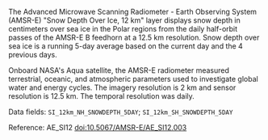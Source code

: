 The Advanced Microwave Scanning Radiometer - Earth Observing System (AMSR-E) "Snow Depth Over Ice, 12 km" layer displays snow depth in centimeters over sea ice in the Polar regions from the daily half-orbit passes of the AMSR-E B feedhorn at a 12.5 km resolution. Snow depth over sea ice is a running 5-day average based on the current day and the 4 previous days.

Onboard NASA's Aqua satellite, the AMSR-E radiometer measured terrestrial, oceanic, and atmospheric parameters used to investigate global water and energy cycles. The imagery resolution is 2 km and sensor resolution is 12.5 km. The temporal resolution was daily.

Data fields: `SI_12km_NH_SNOWDEPTH_5DAY`; `SI_12km_SH_SNOWDEPTH_5DAY`

Reference: AE_SI12 [doi:10.5067/AMSR-E/AE_SI12.003](https://doi.org/10.5067/AMSR-E/AE_SI12.003)


